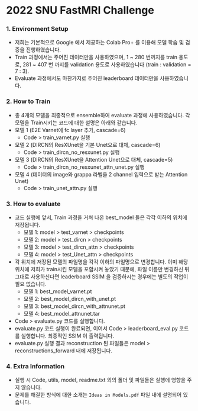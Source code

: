 # 2022 SNU FastMRI Challenge

### 1. Environment Setup
- 저희는 기본적으로 Google 에서 제공하는 Colab Pro+ 를 이용해 모델 학습 및 검증을 진행하였습니다.
- Train 과정에서는 주어진 데이터만을 사용하였으며, 1 ~ 280 번까지를 train 용도로, 281 ~ 407 번 까지를 validation 용도로 사용하였습니다 (train : validation = 7 : 3).
- Evaluate 과정에서도 마찬가지로 주어진 leaderboard 데이터만을 사용하였습니다.


### 2. How to Train
- 총 4개의 모델을 최종적으로 ensemble하여 evaluate 과정에 사용하였습니다. 각 모델을 Train시키는 코드에 대한 설명은 아래와 같습니다.
- 모델 1 (E2E Varnet에 fc layer 추가, cascade=6)
    - Code > train_varnet.py 실행
- 모델 2 (DIRCN의 ResXUnet을 기본 Unet으로 대체, cascade=6)
    - Code > train_dircn_no_resxunet.py 실행
- 모델 3 (DIRCN의 ResXUnet을 Attention Unet으로 대체, cascade=5)
    - Code > train_dircn_no_resxunet_attn_unet.py 실행
- 모델 4 (데이터의 image와 grappa 라벨을 2 channel 입력으로 받는 Attention Unet)
    - Code > train_unet_attn.py 실행


### 3. How to evaluate
- 코드 실행에 앞서, Train 과정을 거쳐 나온 best_model 들은 각각 이하의 위치에 저장됩니다.
    - 모델 1: model > test_varnet > checkpoints
    - 모델 2: model > test_dircn > checkpoints
    - 모델 3: model > test_dircn_attn > checkpoints
    - 모델 4: model > test_Unet_attn > checkpoints
- 각 위치에 저장된 모델의 파일명을 각각 이하의 파일명으로 변경합니다. 이미 해당 위치에 저희가 train시킨 모델을 포함시켜 놓았기 때문에, 파일 이름만 변경하신 뒤 그대로 사용하신다면 leaderboard SSIM 을 검증하시는 경우에는 별도의 작업이 필요 없습니다.
    - 모델 1: best_model_varnet.pt
    - 모델 2: best_model_dircn_with_unet.pt
    - 모델 3: best_model_dircn_with_attnunet.pt
    - 모델 4: best_model_attnunet.tar
- Code > evaluate.py 코드를 실행합니다.
- evaluate.py 코드 실행이 완료되면, 이어서 Code > leaderboard_eval.py 코드를 실행합니다. 최종적인 SSIM 이 출력됩니다.
- evaluate.py 실행 결과 reconstruction 된 파일들은 model > reconstructions_forward 내에 저장됩니다.


### 4. Extra Information
- 실행 시 Code, utils, model, readme.txt 외의 폴더 및 파일들은 실행에 영향을 주지 않습니다.
- 문제를 해결한 방식에 대한 소개는 `Ideas in Models.pdf` 파일 내에 설명되어 있습니다.


